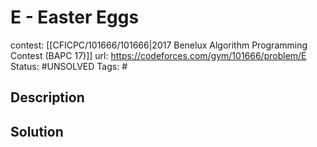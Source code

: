 # E - Easter Eggs

contest: [[CFICPC/101666/101666|2017 Benelux Algorithm Programming Contest (BAPC 17)]]
url: https://codeforces.com/gym/101666/problem/E
Status: #UNSOLVED
Tags: #

## Description

## Solution

